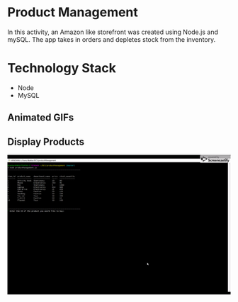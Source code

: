 # Product Management
In this activity, an Amazon like storefront was created using Node.js and mySQL. The app takes in orders and depletes stock from the inventory.

# Technology Stack
* Node
* MySQL

## Animated GIFs 

## Display Products 

![](iq.gif)
